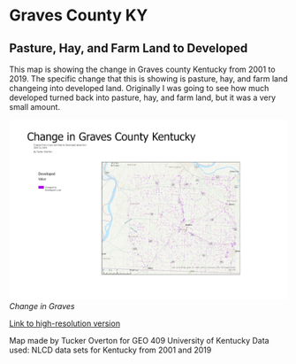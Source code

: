 # Graves County KY 
## Pasture, Hay, and Farm Land to Developed

This map is showing the change in Graves county Kentucky from 2001 to 2019. The specific
change that this is showing is pasture, hay, and farm land changeing into developed land. Originally
I was going to see how much developed turned back into pasture, hay, and farm land, but it was a very 
small amount.  

![Caption of map](Layout1.jpg)     
*Change in Graves*

[Link to high-resolution version](Layout1.pdf)     

Map made by Tucker Overton for GEO 409 University of Kentucky
Data used: NLCD data sets for Kentucky from 2001 and 2019